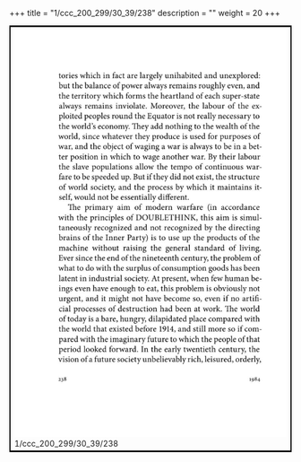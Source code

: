 +++
title = "1/ccc_200_299/30_39/238"
description = ""
weight = 20
+++

<table style="border:2px solid black;max-width:800px;max-height:800px;" 
><tr><td><img class="center-fit-jpg"
src="/jpg_/out_jpg_1984__238.jpg"  >1/ccc_200_299/30_39/238</img></td></tr></table>